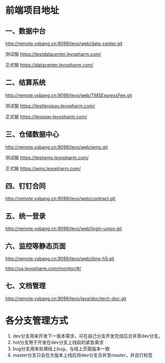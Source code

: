 # 前端项目地址

## 一、数据中台

http://remote.ysbang.cn:9099/leyo/web/data-center.git

测试服 https://testdatacenter.leyopharm.com/

正式服 https://datacenter.leyopharm.com/

## 二、结算系统

http://remote.ysbang.cn:9099/leyo/web/TMSExpressFee.git

测试服 https://testleyopay.leyopharm.com/

正式服 https://leyopay.leyopharm.com/

## 三、仓储数据中心

http://remote.ysbang.cn:9099/leyo/web/wms.git

测试服 https://testwms.leyopharm.com/

正式服 https://wms.leyopharm.com/

## 四、钉钉合同

http://remote.ysbang.cn:9099/leyo/web/contract.git

## 五、统一登录

http://remote.ysbang.cn:9099/leyo/web/login-union.git

## 六、监控等静态页面

http://remote.ysbang.cn:9099/leyo/web/ding-h5.git

http://oa.leyopharm.com/monitor/#/

## 七、文档管理

http://remote.ysbang.cn:9099/leyo/java/doc/tech-doc.git

# 各分支管理方式

1. dev分支用来开发下一版本需求，可在自己分支开发完成后合并至dev分支。
2. hot分支用于开发在dev分支上线前的紧急需求
3. bug分支用来处理线上bug，与线上页面版本一致
4. master分支只会在大版本上线后将dev分支合并至master，并且打标签

